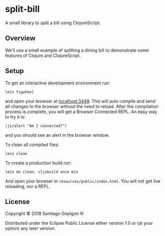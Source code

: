 # split-bill

A small library to split a bill using ClojureScript.

## Overview

We'll use a small example of splitting a dining bill to demonstrate some features of Clojure and ClojureScript.

## Setup

To get an interactive development environment run:

    lein figwheel

and open your browser at [localhost:3449](http://localhost:3449/).
This will auto compile and send all changes to the browser without the
need to reload. After the compilation process is complete, you will
get a Browser Connected REPL. An easy way to try it is:

    (js/alert "Am I connected?")

and you should see an alert in the browser window.

To clean all compiled files:

    lein clean

To create a production build run:

    lein do clean, cljsbuild once min

And open your browser in `resources/public/index.html`. You will not
get live reloading, nor a REPL.

## License

Copyright © 2018 Santiago Gepigon III

Distributed under the Eclipse Public License either version 1.0 or (at your option) any later version.
